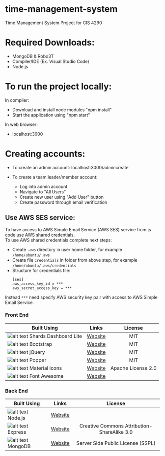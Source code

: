 # time-management-system
Time Management System Project for CIS 4290

# Required Downloads:
- MongoDB & Robo3T
- Compiler/IDE (Ex. Visual Studio Code)
- Node.js

# To run the project locally:

In compiler:
- Download and install node modules "npm install"
- Start the application using "npm start"

In web browser:
- localhost:3000

# Creating accounts:
- To create an admin account: localhost:3000/admincreate

- To create a team leader/member account:
  + Log into admin account
  + Navigate to "All Users"
  + Create new user using "Add User" button
  + Create password through email verification
  
## Use AWS SES service:
To have access to AWS Simple Email Service (AWS SES) service from js code use AWS shared credentials.  
To use AWS shared credentials complete next steps:
  - Create `.aws` directory in user home folder, for example `/home/ubuntu/.aws`
  - Create file `credentials` in folder from above step, for example `/home/ubuntu/.aws/credentials`
  - Structure for credentials file:
    ```
    [ses]
    aws_access_key_id = ***
    aws_secret_access_key = ***    
    ```
  Instead `***` need specify AWS security key pair with access to AWS Simple Email Service.  

### Front End

|Built Using|Links|License|
|-------------|:-------------:|:-----:|
|![alt text](https://designrevision.com/favicons/favicon-32x32.png "Shards Dashboard Lite") Shards Dashboard Lite|[Website](https://designrevision.com/docs/shards-dashboard-lite/)|MIT|
|![alt text](https://getbootstrap.com/docs/4.3/assets/img/favicons/favicon-32x32.png "Bootstrap") Bootstrap|[Website](https://getbootstrap.com/)|MIT|
|![alt text](https://www.iconfinder.com/icons/252091/download/png/32 "jQuery") jQuery|[Website](https://jquery.com/)|MIT|
|![alt text](https://popper.js.org/favicon-32x32.png "Popper") Popper|[Website](https://popper.js.org/)|MIT|
|![alt text](https://material.io/favicon.ico "Material icons") Material icons|[Website](https://material.io/tools/icons/?style=baseline)|Apache License 2.0|
|![alt text](https://fontawesome.com/images/favicons/favicon-32x32.png "Font Awesome") Font Awesome|[Website](https://fontawesome.com/)||

### Back End

|Built Using|Links|License|
|-------------|:-------------:|:-----:|
|![alt text](https://nodejs.org/static/favicon.png "Node.js") Node.js|[Website](https://nodejs.org/en/)||
|![alt text](https://expressjs.com/images/favicon.png "Express") Express|[Website](https://expressjs.com/)|Creative Commons Attribution-ShareAlike 3.0|
|![alt text](https://www.mongodb.com/assets/images/global/favicon.ico "MongoDB") MongoDB|[Website](https://www.mongodb.com/)|Server Side Public License (SSPL)|
